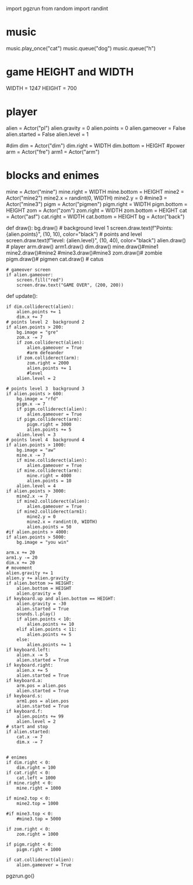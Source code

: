 import pgzrun
from random import randint


# music
music.play_once("cat")
music.queue("dog")
music.queue("h")

# game HEIGHT and WIDTH
WIDTH = 1247
HEIGHT = 700
# player
alien = Actor("pl")
alien.gravity = 0
alien.points = 0
alien.gameover = False
alien.started = False
alien.level = 1

#dim
dim = Actor("dim")
dim.right = WIDTH
dim.bottom = HEIGHT
#power
arm = Actor("fre")
arm1 = Actor("arm")

# blocks and enimes
mine = Actor("mine")
mine.right = WIDTH
mine.bottom = HEIGHT
mine2 = Actor("mine2")
mine2.x = randint(0, WIDTH)
mine2.y = 0
#mine3 = Actor("mine3")
pigm = Actor("pigmen")
pigm.right = WIDTH
pigm.bottom = HEIGHT
zom = Actor("zom")
zom.right = WIDTH
zom.bottom = HEIGHT
cat = Actor("asf")
cat.right = WIDTH
cat.bottom = HEIGHT
bg = Actor("back")


def draw():
    bg.draw()  # background level 1
    screen.draw.text(f"Points: {alien.points}", (10, 10), color="black")  # points and level
    screen.draw.text(f"level: {alien.level}", (10, 40), color="black")
    alien.draw()  # player
    arm.draw()
    arm1.draw()
    dim.draw()
    mine.draw()#mine1
    mine2.draw()#mine2
    #mine3.draw()#mine3
    zom.draw()# zombie
    pigm.draw()# pigmen
    cat.draw() # catus

    # gameover screen
    if alien.gameover:
        screen.fill("red")
        screen.draw.text("GAME OVER", (200, 200))


def update():

    if dim.colliderect(alien):
        alien.points += 1
        dim.x += 7
    # points level 2  background 2
    if alien.points > 200:
        bg.image = "gre"
        zom.x -= 7
        if zom.colliderect(alien):
            alien.gameover = True
            #arm defeander
        if zom.colliderect(arm):
            zom.right = 2000
            alien.points += 1
            #level
        alien.level = 2

    # points level 3  background 3
    if alien.points > 600:
        bg.image = "rfd"
        pigm.x -= 7
        if pigm.colliderect(alien):
            alien.gameover = True
        if pigm.colliderect(arm):
            pigm.right = 3000
            alien.points += 5
        alien.level = 3
    # points level 4  background 4
    if alien.points > 1000:
        bg.image = "aw"
        mine.x -= 7
        if mine.colliderect(alien):
            alien.gameover = True
        if mine.colliderect(arm):
            mine.right = 4000
            alien.points = 10
        alien.level = 4
    if alien.points > 3000:
        mine2.x -= 7
        if mine2.colliderect(alien):
            alien.gameover = True
        if mine2.colliderect(arm1):
            mine2.y = 0
            mine2.x = randint(0, WIDTH)
            alien.points = 50
    #if alien.points > 4000:
    if alien.points > 5000:
        bg.image = "you win"

    arm.x += 20
    arm1.y -= 20
    dim.x += 20
    # movement
    alien.gravity += 1
    alien.y += alien.gravity
    if alien.bottom >= HEIGHT:
        alien.bottom = HEIGHT
        alien.gravity = 0
    if keyboard.up and alien.bottom == HEIGHT:
        alien.gravity = -30
        alien.started = True
        sounds.l.play()
        if alien.points < 10:
            alien.points += 10
        elif alien.points < 11:
            alien.points += 5
        else:
            alien.points += 1
    if keyboard.left:
        alien.x -= 5
        alien.started = True
    if keyboard.right:
        alien.x += 5
        alien.started = True
    if keyboard.a:
        arm.pos = alien.pos
        alien.started = True
    if keyboard.s:
        arm1.pos = alien.pos
        alien.started = True
    if keyboard.f:
        alien.points += 99
        alien.level = 2
    # start and stop
    if alien.started:
        cat.x -= 7
        dim.x -= 7


    # enimes
    if dim.right < 0:
        dim.right = 100
    if cat.right < 0:
        cat.left = 1000
    if mine.right < 0:
        mine.right = 1000

    if mine2.top < 0:
        mine2.top = 1000

    #if mine3.top < 0:
        #mine3.top = 5000

    if zom.right < 0:
        zom.right = 1000

    if pigm.right < 0:
        pigm.right = 1000

    if cat.colliderect(alien):
        alien.gameover = True


pgzrun.go()
